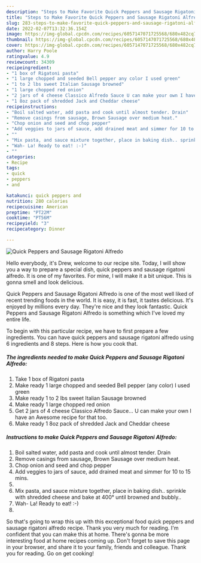 ```yaml
---
description: "Steps to Make Favorite Quick Peppers and Sausage Rigatoni Alfredo"
title: "Steps to Make Favorite Quick Peppers and Sausage Rigatoni Alfredo"
slug: 283-steps-to-make-favorite-quick-peppers-and-sausage-rigatoni-alfredo
date: 2022-02-07T13:32:36.154Z
image: https://img-global.cpcdn.com/recipes/6057147071725568/680x482cq70/quick-peppers-and-sausage-rigatoni-alfredo-recipe-main-photo.jpg
thumbnail: https://img-global.cpcdn.com/recipes/6057147071725568/680x482cq70/quick-peppers-and-sausage-rigatoni-alfredo-recipe-main-photo.jpg
cover: https://img-global.cpcdn.com/recipes/6057147071725568/680x482cq70/quick-peppers-and-sausage-rigatoni-alfredo-recipe-main-photo.jpg
author: Harry Poole
ratingvalue: 4.9
reviewcount: 34309
recipeingredient:
- "1 box of Rigatoni pasta"
- "1 large chopped and seeded Bell pepper any color I used green"
- "1 to 2 lbs sweet Italian Sausage browned"
- "1 large chopped red onion"
- "2 jars of 4 cheese Classico Alfredo Sauce U can make your own I have an Awesome recipe for that too"
- "1 8oz pack of shredded Jack and Cheddar cheese"
recipeinstructions:
- "Boil salted water, add pasta and cook until almost tender. Drain"
- "Remove casings from sausage, Brown Sausage over medium heat."
- "Chop onion and seed and chop pepper"
- "Add veggies to jars of sauce, add drained meat and simmer for 10 to 15 mins."
- ""
- "Mix pasta, and sauce mixture together, place in baking dish.. sprinkle with shredded cheese and bake at 400° until browned and bubbly.."
- "Wah- La! Ready to eat! :-)"
- ""
categories:
- Recipe
tags:
- quick
- peppers
- and

katakunci: quick peppers and 
nutrition: 280 calories
recipecuisine: American
preptime: "PT22M"
cooktime: "PT56M"
recipeyield: "3"
recipecategory: Dinner

---
```



![Quick Peppers and Sausage Rigatoni Alfredo](https://img-global.cpcdn.com/recipes/6057147071725568/680x482cq70/quick-peppers-and-sausage-rigatoni-alfredo-recipe-main-photo.jpg)

Hello everybody, it's Drew, welcome to our recipe site. Today, I will show you a way to prepare a special dish, quick peppers and sausage rigatoni alfredo. It is one of my favorites. For mine, I will make it a bit unique. This is gonna smell and look delicious.



Quick Peppers and Sausage Rigatoni Alfredo is one of the most well liked of recent trending foods in the world. It is easy, it is fast, it tastes delicious. It's enjoyed by millions every day. They're nice and they look fantastic. Quick Peppers and Sausage Rigatoni Alfredo is something which I've loved my entire life.


To begin with this particular recipe, we have to first prepare a few ingredients. You can have quick peppers and sausage rigatoni alfredo using 6 ingredients and 8 steps. Here is how you cook that.

<!--inarticleads1-->

##### The ingredients needed to make Quick Peppers and Sausage Rigatoni Alfredo:

1. Take 1 box of Rigatoni pasta
1. Make ready 1 large chopped and seeded Bell pepper (any color) I used green
1. Make ready 1 to 2 lbs sweet Italian Sausage browned
1. Make ready 1 large chopped red onion
1. Get 2 jars of 4 cheese Classico Alfredo Sauce... U can make your own I have an Awesome recipe for that too.
1. Make ready 1 8oz pack of shredded Jack and Cheddar cheese




<!--inarticleads2-->

##### Instructions to make Quick Peppers and Sausage Rigatoni Alfredo:

1. Boil salted water, add pasta and cook until almost tender. Drain
1. Remove casings from sausage, Brown Sausage over medium heat.
1. Chop onion and seed and chop pepper
1. Add veggies to jars of sauce, add drained meat and simmer for 10 to 15 mins.
1. 
1. Mix pasta, and sauce mixture together, place in baking dish.. sprinkle with shredded cheese and bake at 400° until browned and bubbly..
1. Wah- La! Ready to eat! :-)
1. 




So that's going to wrap this up with this exceptional food quick peppers and sausage rigatoni alfredo recipe. Thank you very much for reading. I'm confident that you can make this at home. There's gonna be more interesting food at home recipes coming up. Don't forget to save this page in your browser, and share it to your family, friends and colleague. Thank you for reading. Go on get cooking!
